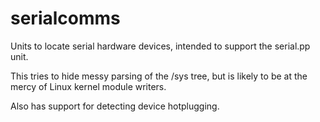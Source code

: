 # serialcomms
Units to locate serial hardware devices, intended to support the serial.pp unit.

This tries to hide messy parsing of the /sys tree, but is likely to be at the mercy of Linux kernel module writers.

Also has support for detecting device hotplugging.
